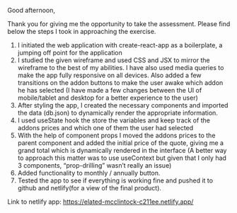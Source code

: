 Good afternoon,

Thank you for giving me the opportunity to take the assessment. Please find below the steps I took in approaching the exercise.
1.	I initiated the web application with create-react-app as a boilerplate, a jumping off point for the application
2.	I studied the given wireframe and used CSS and JSX to mirror the wireframe to the best of my abilities. I have also used media queries to make the app fully responsive on all devices. Also added a few transitions on the addon buttons to make the user awake which addon he has selected (I have made a few changes between the UI of mobile/tablet and desktop for a better experience to the user) 
3.	After styling the app, I created the necessary components and imported the data (db.json) to dynamically render the appropriate information. 
4.	I used useState hook the store the variables and keep track of the addons prices and which one of them the user had selected
5.	With the help of component props I moved the addons prices to the parent component and added the initial price of the quote, giving me a grand total which is dynamically rendered in the interface (A better way to approach this matter was to use useContext but given that I only had 3 components, “prop-drilling” wasn’t really an issue)
6.	Added functionality to monthly / annually button.
7.	Tested the app to see if everything is working fine and pushed it to github and netlify(for a view of the final product). 


Link to netlify app: https://elated-mcclintock-c211ee.netlify.app/

